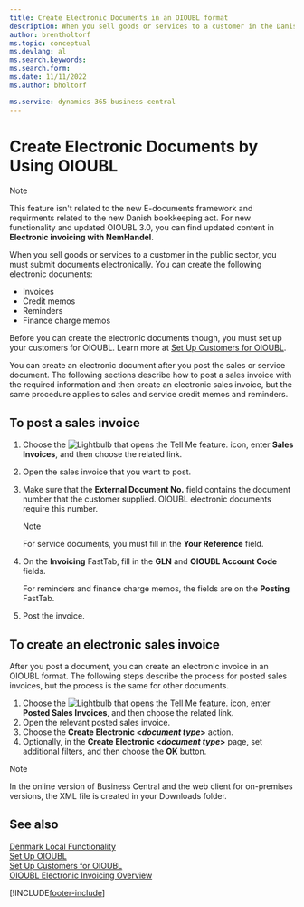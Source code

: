 ```yaml
---
title: Create Electronic Documents in an OIOUBL format
description: When you sell goods or services to a customer in the Danish public sector, you must submit documents electronically.
author: brentholtorf
ms.topic: conceptual
ms.devlang: al
ms.search.keywords: 
ms.search.form: 
ms.date: 11/11/2022
ms.author: bholtorf

ms.service: dynamics-365-business-central
---
```

# Create Electronic Documents by Using OIOUBL

> [!NOTE]
> This feature isn't related to the new E-documents framework and requirments related to the new Danish bookkeeping act. For new functionality and updated OIOUBL 3.0, you can find updated content in **Electronic invoicing with NemHandel**.   

When you sell goods or services to a customer in the public sector, you must submit documents electronically. You can create the following electronic documents: 

* Invoices
* Credit memos
* Reminders
* Finance charge memos

Before you can create the electronic documents though, you must set up your customers for OIOUBL. Learn more at [Set Up Customers for OIOUBL](how-to-set-up-customers-for-oioubl.md).  

You can create an electronic document after you post the sales or service document. The following sections describe how to post a sales invoice with the required information and then create an electronic sales invoice, but the same procedure applies to sales and service credit memos and reminders.  

## To post a sales invoice

1. Choose the ![Lightbulb that opens the Tell Me feature.](../../media/ui-search/search_small.png "Tell me what you want to do") icon, enter **Sales Invoices**, and then choose the related link.  
2. Open the sales invoice that you want to post.  
3. Make sure that the **External Document No.** field contains the document number that the customer supplied. OIOUBL electronic documents require this number.

    > [!Note]  
    > For service documents, you must fill in the **Your Reference** field.  

4. On the **Invoicing** FastTab, fill in the **GLN** and **OIOUBL Account Code** fields.  

    For reminders and finance charge memos, the fields are on the **Posting** FastTab.  

5. Post the invoice.  

## To create an electronic sales invoice

After you post a document, you can create an electronic invoice in an OIOUBL format. The following steps describe the process for posted sales invoices, but the process is the same for other documents.

1. Choose the ![Lightbulb that opens the Tell Me feature.](../../media/ui-search/search_small.png "Tell me what you want to do") icon, enter **Posted Sales Invoices**, and then choose the related link.  
2. Open the relevant posted sales invoice.  
3. Choose the **Create Electronic <*document type*>** action.  
4. Optionally, in the **Create Electronic <*document type*>** page, set additional filters, and then choose the **OK** button.  
  
> [!NOTE]
> In the online version of Business Central and the web client for on-premises versions, the XML file is created in your Downloads folder.

## See also

[Denmark Local Functionality](denmark-local-functionality.md)  
 [Set Up OIOUBL](how-to-set-up-oioubl.md)  
 [Set Up Customers for OIOUBL](how-to-set-up-customers-for-oioubl.md)  
 [OIOUBL Electronic Invoicing Overview](oioubl-electronic-invoicing-overview.md)  

[!INCLUDE[footer-include](../../includes/footer-banner.md)]
